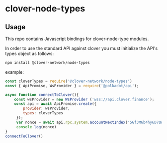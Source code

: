 # clover-node-types
## Usage
This repo contains Javascript bindings for clover-node-type modules.

In order to use the standard API against clover you must initialize the API's types object as follows:

```bash
npm install @clover-network/node-types
```

example:
```javascript
const cloverTypes = require('@clover-network/node-types')
const { ApiPromise, WsProvider } = require('@polkadot/api');

async function connectToClover(){
    const wsProvider = new WsProvider ('wss://api.clover.finance');
    const api = await ApiPromise.create({ 
        provider: wsProvider,
        types: cloverTypes
     });
     var nonce = await api.rpc.system.accountNextIndex('5Gf3M6b4hy6D7QdGwaKGv1AteiuLzpPw4XVo9FmuHZbDG6qn');
     console.log(nonce)
}
connectToClover()
```